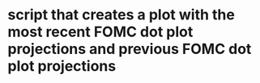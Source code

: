 # script that creates a plot with the most recent FOMC dot plot projections and previous FOMC dot plot projections

